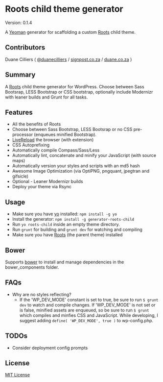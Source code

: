 # Roots child theme generator

Version: 0.1.4

A [Yeoman](http://yeoman.io) generator for scaffolding a custom [Roots](https://github.com/roots/roots) child theme.

## Contributors

Duane Cilliers ( [@duanecilliers](https://twitter.com/duanecilliers) / [signpost.co.za](http://www.signpost.co.za) / [duane.co.za](http://duane.co.za) )


## Summary

A [Roots](https://github.com/roots/roots) child theme generator for WordPress. Choose between Sass Bootsrap, LESS Bootstrap or CSS bootstrap, optionally include Modernizr with leaner builds and Grunt for all tasks.

## Features

* All the benefits of Roots
* Choose between Sass Bootstrap, LESS Bootsrap or no CSS pre-processor (enqueues minified Bootstrap).
* [LiveReload](http://livereload.com/) the browser (with extension)
* CSS Autoprefixing
* Automatically compile Compass/Sass/Less
* Automatically lint, concatenate and minify your JavaScript (with source maps)
* Automatically version your styles and scripts with an md5 hash
* Awesome Image Optimization (via OptiPNG, pngquant, jpegtran and gifsicle)
* Optional - Leaner Modernizr builds
* Deploy your theme via Rsync

## Usage

* Make sure you have [yo](https://github.com/yeoman/yo) installed: `npm install -g yo`
* Install the generator: `npm install -g generator-roots-child`
* Run `yo roots-child` inside an empty theme directory.
* Run `grunt` for building and `grunt dev` for watching and compiling
* Make sure you have [Roots](https://github.com/roots/roots) (the parent theme) installed

## Bower

Supports [bower](https://github.com/bower/bower) to install and manage dependencies in the bower_components folder.

## FAQs

* Why are no styles reflecting?
    * If the 'WP_DEV_MODE' constant is set to true, be sure to run `$ grunt dev` to watch and compile changes.
    If 'WP_DEV_MODE' is not set or is false, minified assets are enqueued, so be sure to run `$ grunt` which compiles and minfies CSS and JavaScript. While developing, I suggest adding `define( 'WP_DEV_MODE', true )` to wp-config.php.

## TODOs

* Consider deployment config prompts

## License

[MIT License](http://en.wikipedia.org/wiki/MIT_License)
